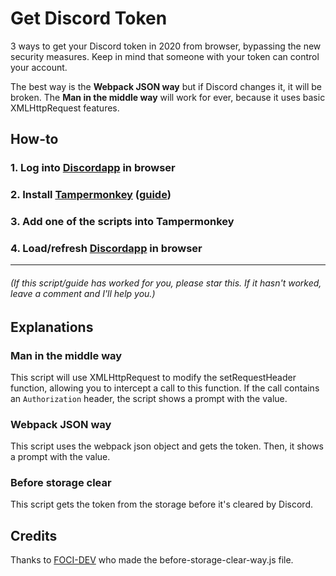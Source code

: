 # Get Discord Token

3 ways to get your Discord token in 2020 from browser, bypassing the new security measures. Keep in mind that someone with your token can control your account.

The best way is the **Webpack JSON way** but if Discord changes it, it will be broken. The **Man in the middle way** will work for ever, because it uses basic XMLHttpRequest features.

## How-to
### 1. Log into [Discordapp](https://discordapp.com/activity) in browser
### 2. Install [Tampermonkey](https://tampermonkey.net/) ([guide](https://www.youtube.com/watch?v=cu4XeYtqXbM))
### 3. Add one of the scripts into Tampermonkey 
### 4. Load/refresh [Discordapp](https://discordapp.com/activity) in browser

---

###### (If this script/guide has worked for you, please star this. If it hasn't worked, leave a comment and I'll help you.)

## Explanations

### Man in the middle way

This script will use XMLHttpRequest to modify the setRequestHeader function, allowing you to intercept a call to this function. If the call contains an `Authorization` header, the script shows a prompt with the value.

### Webpack JSON way

This script uses the webpack json object and gets the token. Then, it shows a prompt with the value.

### Before storage clear

This script gets the token from the storage before it's cleared by Discord.

## Credits

Thanks to [FOCI-DEV](https://github.com/FOCI-DEV) who made the before-storage-clear-way.js file.
